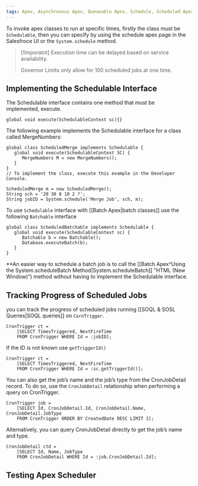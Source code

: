 ```yaml
---
tags: Apex, Asynchronous Apex, Queueable Apex, Schedule, Scheduled Apex, Apex Scheduler, Scheduled Jobs, Jobs, Schedulable
---
```


To invoke apex classes to run at specific times, firstly the class must be `Schedulable`, then  you can specify by using the schedule apex page in the Salesfroce UI or the `System.schedule` method. 

> [!Imporatnt]
> Execution time can be delayed based on service availability.
> 
> Governor Limits only allow for 100 scheduled jobs at one time. 

## Implementing the Schedulable Interface

The Schedulable interface contains one method that must be implemented, execute.
```apex
global void execute(SchedulableContext sc){}
```

The following example implements the Schedulable interface for a class called MergeNumbers:
```apex
global class ScheduledMerge implements Schedulable {
   global void execute(SchedulableContext SC) {
      MergeNumbers M = new MergeNumbers(); 
   }
}
// To implement the class, execute this example in the Developer Console.

ScheduledMerge m = new ScheduledMerge();
String sch = '20 30 8 10 2 ?';
String jobID = System.schedule('Merge Job', sch, m);
```

To use `Schedulable` interface with [[Batch Apex|batch classes]] use the following `Batchable` interface
```apex
global class ScheduledBatchable implements Schedulable {
   global void execute(SchedulableContext sc) {
      Batchable b = new Batchable(); 
      Database.executeBatch(b);
   }
}
```
*\*An easier way to schedule a batch job is to call the [[Batch Apex^Using the System.scheduleBatch Method|System.scheduleBatch]] "HTML (New Window)") method without having to implement the Schedulable interface.

## Tracking Progress of Scheduled Jobs
you can track the progress of scheduled jobs running [[SOQL & SOSL Queries|SOQL queries]] on `CornTrigger`.   
```apex
CronTrigger ct = 
    [SELECT TimesTriggered, NextFireTime
    FROM CronTrigger WHERE Id = :jobID];
```
If the ID is not known use `getTriggerId()`
```apex
CronTrigger ct = 
    [SELECT TimesTriggered, NextFireTime
    FROM CronTrigger WHERE Id = :sc.getTriggerId()];
```
You can also get the job’s name and the job’s type from the CronJobDetail record. To do so, use the `CronJobDetail` relationship when performing a query on CronTrigger.
```apex
CronTrigger job = 
    [SELECT Id, CronJobDetail.Id, CronJobDetail.Name, CronJobDetail.JobType 
    FROM CronTrigger ORDER BY CreatedDate DESC LIMIT 1];
```
Alternatively, you can query CronJobDetail directly to get the job’s name and type.
```apex
CronJobDetail ctd = 
    [SELECT Id, Name, JobType 
    FROM CronJobDetail WHERE Id = :job.CronJobDetail.Id];
```

## Testing Apex Scheduler
